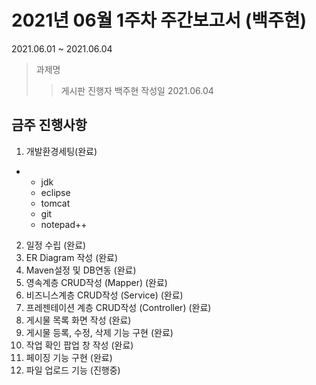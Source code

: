# 2021년 06월 1주차 주간보고서 (백주현)
2021.06.01 ~ 2021.06.04

> 과제명
>   > 게시판
> 진행자
>   > 백주현
> 작성일
>   > 2021.06.04

## 금주 진행사항
1. 개발환경세팅(완료)
*
  * jdk
  * eclipse
  * tomcat
  * git
  * notepad++

2. 일정 수립 (완료)
3. ER Diagram 작성 (완료) 
4. Maven설정 및 DB연동 (완료)
5. 영속계층 CRUD작성 (Mapper) (완료)
6. 비즈니스계층 CRUD작성 (Service) (완료)
7. 프레젠테이션 계층 CRUD작성 (Controller) (완료)
8. 게시물 목록 화면 작성 (완료)
9. 게시물 등록, 수정, 삭제 기능 구현 (완료)
10. 작업 확인 팝업 창 작성 (완료)
11. 페이징 기능 구현 (완료)
12. 파일 업로드 기능 (진행중)

## 
